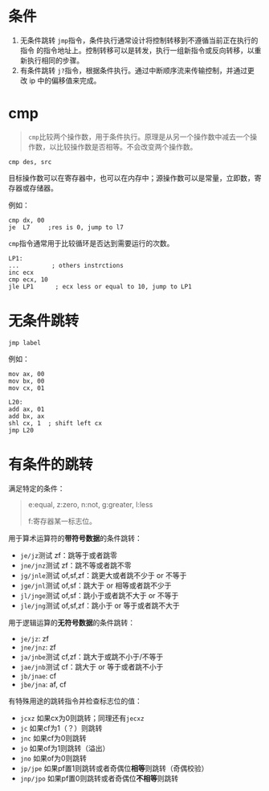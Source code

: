 # 条件

1. 无条件跳转
   `jmp`指令，条件执行通常设计将控制转移到不遵循当前正在执行的指令 的指令地址上。控制转移可以是转发，执行一组新指令或反向转移，以重新执行相同的步骤。
2. 有条件跳转
   `j?`指令，根据条件执行。通过中断顺序流来传输控制，并通过更改 ip 中的偏移值来完成。

# cmp

> `cmp`比较两个操作数，用于条件执行。原理是从另一个操作数中减去一个操作数，以比较操作数是否相等。不会改变两个操作数。

```assembly
cmp des, src
```

目标操作数可以在寄存器中，也可以在内存中；源操作数可以是常量，立即数，寄存器或存储器。

例如：

```assembly
cmp dx, 00
je  L7     ;res is 0, jump to l7
```

`cmp`指令通常用于比较循环是否达到需要运行的次数。

```assembly
LP1:
...         ; others instrctions
inc ecx
cmp ecx, 10
jle LP1      ; ecx less or equal to 10, jump to LP1
```

# 无条件跳转

```assembly
jmp label
```

例如：

```assembly
mov ax, 00
mov bx, 00
mov cx, 01

L20:
add ax, 01
add bx, ax
shl cx, 1  ; shift left cx
jmp L20
```

# 有条件的跳转

满足特定的条件：

> e:equal, z:zero, n:not, g:greater, l:less
>
> f:寄存器某一标志位。

用于算术运算符的**带符号数据**的条件跳转：

- `je/jz`测试 zf：跳等于或者跳零
- `jne/jnz`测试 zf：跳不等或者跳不零
- `jg/jnle`测试 of,sf,zf：跳更大或者跳不少于 or 不等于
- `jge/jnl`测试 of,sf：跳大于 or 相等或者跳不少于
- `jl/jnge`测试 of,sf：跳小于或者跳不大于 or 不等于
- `jle/jng`测试 of,sf,zf：跳小于 or 等于或者跳不大于

用于逻辑运算的**无符号数据**的条件跳转：

- `je/jz`: zf
- `jne/jnz`: zf
- `ja/jnbe`测试 cf,zf：跳大于或跳不小于/不等于
- `jae/jnb`测试 cf：跳大于 or 等于或者跳不小于
- `jb/jnae`: cf
- `jbe/jna`: af, cf

有特殊用途的跳转指令并检查标志位的值：

- `jcxz` 如果cx为0则跳转；同理还有`jecxz`
- `jc` 如果cf为1（？）则跳转
- `jnc` 如果cf为0则跳转
- `jo` 如果of为1则跳转（溢出）
- `jno` 如果of为0则跳转
- `jp/jpe` 如果pf置1则跳转或者奇偶位**相等**则跳转（奇偶校验）
- `jnp/jpo` 如果pf置0则跳转或者奇偶位**不相等**则跳转

